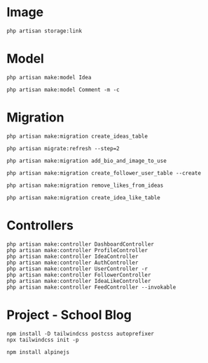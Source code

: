 #   Image

    php artisan storage:link

#   Model

    php artisan make:model Idea

    php artisan make:model Comment -m -c

#   Migration

    php artisan make:migration create_ideas_table

    php artisan migrate:refresh --step=2

    php artisan make:migration add_bio_and_image_to_use

    php artisan make:migration create_follower_user_table --create

    php artisan make:migration remove_likes_from_ideas

    php artisan make:migration create_idea_like_table

#   Controllers

    php artisan make:controller DashboardController
    php artisan make:controller ProfileController
    php artisan make:controller IdeaController
    php artisan make:controller AuthController
    php artisan make:controller UserController -r
    php artisan make:controller FollowerController
    php artisan make:controller IdeaLikeController
    php artisan make:controller FeedController --invokable

#   Project - School Blog

    npm install -D tailwindcss postcss autoprefixer
    npx tailwindcss init -p

    npm install alpinejs


